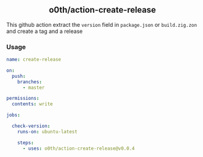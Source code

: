 <h2 align="center">
o0th/action-create-release
</h2>

This github action extract the `version` field in `package.json`
or `build.zig.zon` and create a tag and a release

### Usage

```yaml
name: create-release

on:
  push:
    branches:
      - master 

permissions:
  contents: write

jobs:

  check-version:
    runs-on: ubuntu-latest

    steps:
      - uses: o0th/action-create-release@v0.0.4
```
